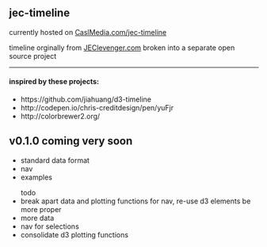 <h2>jec-timeline</h2>
<p>currently hosted on <a href="http://www.caslmedia.com/jec-timeline/">CaslMedia.com/jec-timeline</a></p>
<p>timeline orginally from <a href="http://www.jeclevenger.com">JEClevenger.com</a> broken into a separate open source project</p>
<hr>
<h4>inspired by these projects:</h4>
<ul>
<li>
https://github.com/jiahuang/d3-timeline
</li>
<li>
http://codepen.io/chris-creditdesign/pen/yuFjr
</li>
<li>
http://colorbrewer2.org/
</li>
</ul>

<h2>v0.1.0 coming very soon</h2>
<ul>
<li>standard data format</li>
<li>nav</li>
<li>examples</li>
</ul>

<ul>todo
<li>break apart data and plotting functions for nav, re-use d3 elements be more proper</li>
<li>more data</li>
<li>nav for selections</li>
<li>consolidate d3 plotting functions</li>
</ul>
